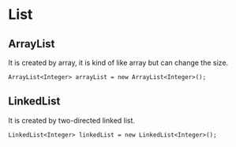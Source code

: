 # List    

## ArrayList    
It is created by array, it is kind of like array but can change the size.    

    ArrayList<Integer> arrayList = new ArrayList<Integer>();


## LinkedList    
It is created by two-directed linked list.    

    LinkedList<Integer> linkedList = new LinkedList<Integer>();
